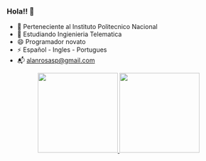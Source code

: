 ### Hola!! 👋

- 🔭 Perteneciente al Instituto Politecnico Nacional
- 🌱 Estudiando Ingienieria Telematica
- 😄 Programador novato
- ⚡ Español - Ingles - Portugues
- 📬 alanrosasp@gmail.com

<div align="center">
  <a href="https://github.com/trimaxlan98">
  <img height="180em" src="https://github-readme-stats.vercel.app/api?username=trimaxlan98&show_icons=true&theme=dracula&include_all_commits=true&count_private=true"/>
  <img height="180em" src="https://github-readme-stats.vercel.app/api/top-langs/?username=trimaxlan98&layout=compact&langs_count=7&theme=dracula"/>
</div>

